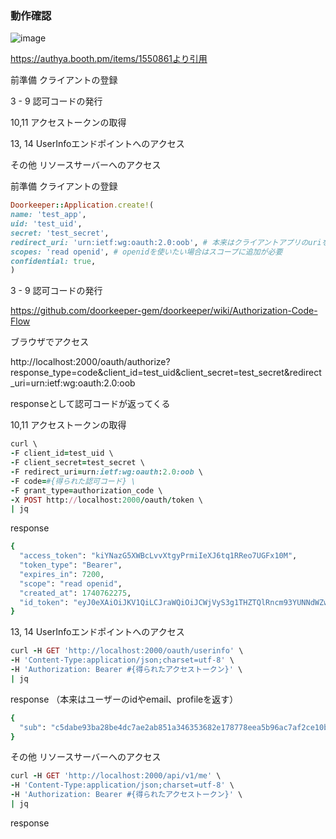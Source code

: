 ### 動作確認

![image](https://github.com/user-attachments/assets/532f481f-ffa6-4d32-be3e-3e2f5a78d796)


https://authya.booth.pm/items/1550861より引用

前準備 クライアントの登録

3 - 9 認可コードの発行

10,11 アクセストークンの取得

13, 14 UserInfoエンドポイントへのアクセス

その他 リソースサーバーへのアクセス

前準備 クライアントの登録

```ruby
Doorkeeper::Application.create!(
name: 'test_app',
uid: 'test_uid',
secret: 'test_secret',
redirect_uri: 'urn:ietf:wg:oauth:2.0:oob', # 本来はクライアントアプリのuriを設定するが、テスト用にこの値を設定する
scopes: 'read openid', # openidを使いたい場合はスコープに追加が必要
confidential: true,
)
```

3 - 9 認可コードの発行

https://github.com/doorkeeper-gem/doorkeeper/wiki/Authorization-Code-Flow

ブラウザでアクセス

http://localhost:2000/oauth/authorize?response_type=code&client_id=test_uid&client_secret=test_secret&redirect_uri=urn:ietf:wg:oauth:2.0:oob

responseとして認可コードが返ってくる

10,11 アクセストークンの取得

```ruby
curl \
-F client_id=test_uid \
-F client_secret=test_secret \
-F redirect_uri=urn:ietf:wg:oauth:2.0:oob \
-F code=#{得られた認可コード} \
-F grant_type=authorization_code \
-X POST http://localhost:2000/oauth/token \
| jq
```

response

```ruby
{
  "access_token": "kiYNazG5XWBcLvvXtgyPrmiIeXJ6tq1RReo7UGFx10M",
  "token_type": "Bearer",
  "expires_in": 7200,
  "scope": "read openid",
  "created_at": 1740762275,
  "id_token": "eyJ0eXAiOiJKV1QiLCJraWQiOiJCWjVyS3g1THZTQlRncm93YUNNdWZwNXlSSjZSNHd2OTh6WGNqMU1scEk4IiwiYWxnIjoiUlMyNTYifQ.eyJpc3MiOiJpc3N1ZXIgc3RyaW5nIiwic3ViIjoiYzVkYWJlOTNiYTI4YmU0ZGM3YWUyYWI4NTFhMzQ2MzUzNjgyZTE3ODc3OGVlYTViOTZhYzdhZjJjZTEwYmZmZiIsImF1ZCI6InRlc3RfdWlkIiwiZXhwIjoxNzQwNzYyMzk1LCJpYXQiOjE3NDA3NjIyNzV9.lyRSNq2tM3hzahcv0-KO00eDoLFLWBfJRaBCrN_mPrurN_94Lh1Yk6Kf-5Nq7JAf365Zd3Mpkx0amQAsVoyifvB1EFZl0yopH4jiasTASjl_IpBXB3YRsDQubgM2MTSYRRxsttV3F6RCWUcDmy2kshkHIdOjjBfdwtuv_Fx7ee5BTAjN5saT3Xvxkza0Pmz1RON09XaqeBPrhX1Rm5zpBXQlb2KcfbZboZqsmC5P14lfn5iz2cM1w76Teb5pffHLOvitSwpheghblvc14shHfQx-fgRd56MoNCE915YzOk0j-5h2SgTXPBhZ_qI827jLRrl2XNGutzh046H6qCGrGA"
}
```

13, 14 UserInfoエンドポイントへのアクセス

```ruby
curl -H GET 'http://localhost:2000/oauth/userinfo' \
-H 'Content-Type:application/json;charset=utf-8' \
-H 'Authorization: Bearer #{得られたアクセストークン}' \
| jq
```

response （本来はユーザーのidやemail、profileを返す）

```ruby
{
  "sub": "c5dabe93ba28be4dc7ae2ab851a346353682e178778eea5b96ac7af2ce10bfff"
}
```

その他 リソースサーバーへのアクセス

```ruby
curl -H GET 'http://localhost:2000/api/v1/me' \
-H 'Content-Type:application/json;charset=utf-8' \
-H 'Authorization: Bearer #{得られたアクセストークン}' \
| jq

```

response
